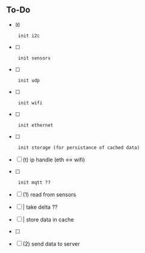 ## To-Do


- [x]      init i2c
- [ ]      init sensors

- [ ]      init udp
- [ ]      init wifi
- [ ]      init ethernet

- [ ]      init storage (for persistance of cached data)

- [ ]  (t) ip handle (eth <-> wifi)

- [ ]      init mqtt ??

- [ ]  (1) read from sensors
- [ ]   |  take delta ??
- [ ]   |  store data in cache
- [ ]
- [ ]  (2) send data to server


